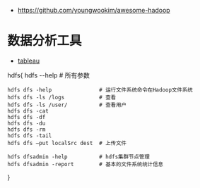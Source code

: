 - https://github.com/youngwookim/awesome-hadoop

# 数据分析工具
- [tableau](https://www.tableau.com/zh-cn)

hdfs{
    hdfs --help                  # 所有参数

    hdfs dfs -help               # 运行文件系统命令在Hadoop文件系统
    hdfs dfs -ls /logs           # 查看
    hdfs dfs -ls /user/          # 查看用户
    hdfs dfs -cat
    hdfs dfs -df
    hdfs dfs -du
    hdfs dfs -rm
    hdfs dfs -tail
    hdfs dfs –put localSrc dest  # 上传文件

    hdfs dfsadmin -help          # hdfs集群节点管理
    hdfs dfsadmin -report        # 基本的文件系统统计信息
}

